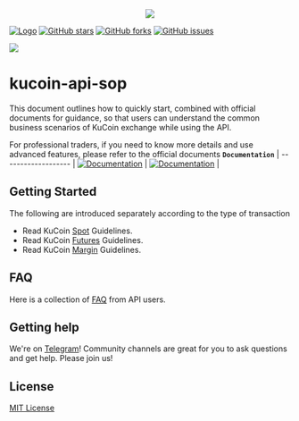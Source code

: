 <div align="center">
  <img src="https://docs.kucoin.com/images/api-logo.svg">
</div>

[![Logo](https://img.shields.io/badge/kucoin--api--sop-yellowgreen?style=flat-square)](https://github.com/codewc/kucoin-api-sop)
[![GitHub stars](https://img.shields.io/github/stars/codewc/kucoin-api-sop.svg?label=Stars&style=flat-square)](https://github.com/codewc/kucoin-api-sop)
[![GitHub forks](https://img.shields.io/github/forks/codewc/kucoin-api-sop.svg?label=Fork&style=flat-square)](https://github.com/codewc/kucoin-api-sop)
[![GitHub issues](https://img.shields.io/github/issues/codewc/kucoin-api-sop.svg?label=Issue&style=flat-square)](https://github.com/codewc/kucoin-api-sop/issues)

[![](https://img.shields.io/badge/lang-English-informational.svg?longCache=true&style=flat-square)](README.md)

# kucoin-api-sop

This document outlines how to quickly start, combined with official documents for guidance, so that users can understand
the common business scenarios of KuCoin exchange while using the API.

For professional traders, if you need to know more details and use advanced features, please refer to the official
documents
**`Documentation`** | ------------------- |
[![Documentation](https://img.shields.io/badge/futures--api-reference-blue.svg)](https://docs.kucoin.center/futures/) |
[![Documentation](https://img.shields.io/badge/spot--api-reference-blue.svg)](https://docs.kucoin.center/) |

## Getting Started

The following are introduced separately according to the type of transaction

- Read KuCoin [Spot](Spot.md) Guidelines.
- Read KuCoin [Futures](Futures.md) Guidelines.
- Read KuCoin [Margin](Margin.md) Guidelines.

## FAQ

Here is a collection of [FAQ](https://github.com/codewc/kucoin-api-sop/discussions/categories/q-a) from API users.

## Getting help

We're on [Telegram](https://t.me/KuCoin_API)! Community channels are great for you to ask questions and get help. Please
join us!

## License

[MIT License](LICENSE)
